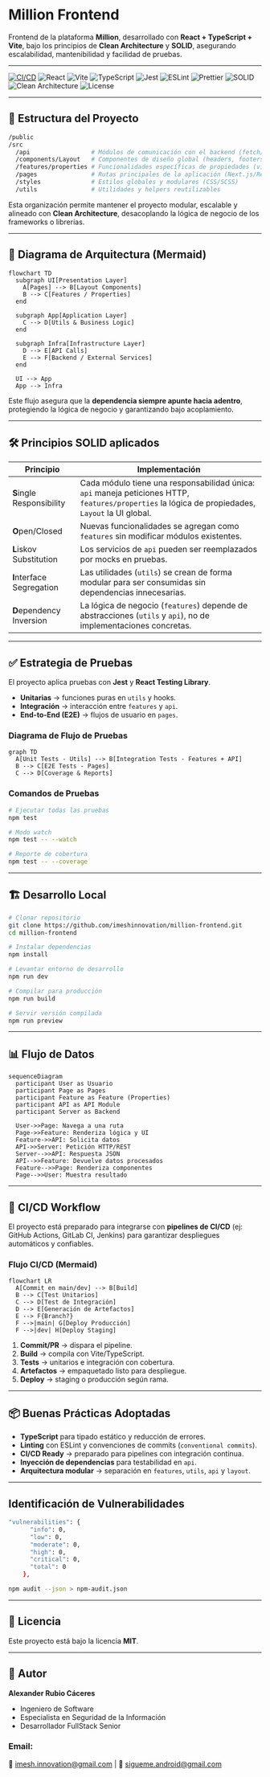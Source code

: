 # Million Frontend

Frontend de la plataforma **Million**, desarrollado con **React + TypeScript + Vite**, bajo los principios de **Clean Architecture** y **SOLID**, asegurando escalabilidad, mantenibilidad y facilidad de pruebas.

---

[![CI/CD](https://img.shields.io/github/actions/workflow/status/imeshinnovation/million-frontend/ci.yml?style=for-the-badge&logo=github)](https://github.com/imeshinnovation/million-frontend/actions/workflows/ci.yml)
![React](https://img.shields.io/badge/React-18.0.0-blue?style=for-the-badge&logo=react&logoColor=white)
![Vite](https://img.shields.io/badge/Vite-5.0.0-646CFF?style=for-the-badge&logo=vite&logoColor=white)
![TypeScript](https://img.shields.io/badge/TypeScript-5.0.0-3178C6?style=for-the-badge&logo=typescript&logoColor=white)
![Jest](https://img.shields.io/badge/Tests-Jest-C21325?style=for-the-badge&logo=jest&logoColor=white)
![ESLint](https://img.shields.io/badge/Code_Style-ESLint-4B32C3?style=for-the-badge&logo=eslint&logoColor=white)
![Prettier](https://img.shields.io/badge/Formatter-Prettier-F7B93E?style=for-the-badge&logo=prettier&logoColor=white)
![SOLID](https://img.shields.io/badge/Principles-SOLID-orange?style=for-the-badge)
![Clean Architecture](https://img.shields.io/badge/Architecture-Clean-blueviolet?style=for-the-badge)
![License](https://img.shields.io/github/license/imeshinnovation/million-frontend?style=for-the-badge)

---

## 📂 Estructura del Proyecto

```bash
/public
/src
  /api                 # Módulos de comunicación con el backend (fetch/axios)
  /components/Layout   # Componentes de diseño global (headers, footers, sidebars)
  /features/properties # Funcionalidades específicas de propiedades (vista, lógica)
  /pages               # Rutas principales de la aplicación (Next.js/React Router)
  /styles              # Estilos globales y modulares (CSS/SCSS)
  /utils               # Utilidades y helpers reutilizables
```

Esta organización permite mantener el proyecto modular, escalable y alineado con **Clean Architecture**, desacoplando la lógica de negocio de los frameworks o librerías.

---

## 📐 Diagrama de Arquitectura (Mermaid)

```mermaid
flowchart TD
  subgraph UI[Presentation Layer]
    A[Pages] --> B[Layout Components]
    B --> C[Features / Properties]
  end

  subgraph App[Application Layer]
    C --> D[Utils & Business Logic]
  end

  subgraph Infra[Infrastructure Layer]
    D --> E[API Calls]
    E --> F[Backend / External Services]
  end

  UI --> App
  App --> Infra
```

Este flujo asegura que la **dependencia siempre apunte hacia adentro**, protegiendo la lógica de negocio y garantizando bajo acoplamiento.

---

## 🛠️ Principios SOLID aplicados

| Principio | Implementación |
|-----------|----------------|
| **S**ingle Responsibility | Cada módulo tiene una responsabilidad única: `api` maneja peticiones HTTP, `features/properties` la lógica de propiedades, `Layout` la UI global. |
| **O**pen/Closed | Nuevas funcionalidades se agregan como `features` sin modificar módulos existentes. |
| **L**iskov Substitution | Los servicios de `api` pueden ser reemplazados por mocks en pruebas. |
| **I**nterface Segregation | Las utilidades (`utils`) se crean de forma modular para ser consumidas sin dependencias innecesarias. |
| **D**ependency Inversion | La lógica de negocio (`features`) depende de abstracciones (`utils` y `api`), no de implementaciones concretas. |

---

## ✅ Estrategia de Pruebas

El proyecto aplica pruebas con **Jest** y **React Testing Library**.

- **Unitarias** → funciones puras en `utils` y hooks.  
- **Integración** → interacción entre `features` y `api`.  
- **End-to-End (E2E)** → flujos de usuario en `pages`.  

### Diagrama de Flujo de Pruebas

```mermaid
graph TD
  A[Unit Tests - Utils] --> B[Integration Tests - Features + API]
  B --> C[E2E Tests - Pages]
  C --> D[Coverage & Reports]
```

### Comandos de Pruebas

```bash
# Ejecutar todas las pruebas
npm test

# Modo watch
npm test -- --watch

# Reporte de cobertura
npm test -- --coverage
```

---

## 🏗️ Desarrollo Local

```bash
# Clonar repositorio
git clone https://github.com/imeshinnovation/million-frontend.git
cd million-frontend

# Instalar dependencias
npm install

# Levantar entorno de desarrollo
npm run dev

# Compilar para producción
npm run build

# Servir versión compilada
npm run preview
```

---

## 📊 Flujo de Datos

```mermaid
sequenceDiagram
  participant User as Usuario
  participant Page as Pages
  participant Feature as Feature (Properties)
  participant API as API Module
  participant Server as Backend

  User->>Page: Navega a una ruta
  Page->>Feature: Renderiza lógica y UI
  Feature->>API: Solicita datos
  API->>Server: Petición HTTP/REST
  Server-->>API: Respuesta JSON
  API-->>Feature: Devuelve datos procesados
  Feature-->>Page: Renderiza componentes
  Page-->>User: Muestra resultado
```

---

## 🚀 CI/CD Workflow

El proyecto está preparado para integrarse con **pipelines de CI/CD** (ej: GitHub Actions, GitLab CI, Jenkins) para garantizar despliegues automáticos y confiables.

### Flujo CI/CD (Mermaid)

```mermaid
flowchart LR
  A[Commit en main/dev] --> B[Build]
  B --> C[Test Unitarios]
  C --> D[Test de Integración]
  D --> E[Generación de Artefactos]
  E --> F{Branch?}
  F -->|main| G[Deploy Producción]
  F -->|dev| H[Deploy Staging]
```

1. **Commit/PR** → dispara el pipeline.  
2. **Build** → compila con Vite/TypeScript.  
3. **Tests** → unitarios e integración con cobertura.  
4. **Artefactos** → empaquetado listo para despliegue.  
5. **Deploy** → staging o producción según rama.  

---

## 📦 Buenas Prácticas Adoptadas

- **TypeScript** para tipado estático y reducción de errores.  
- **Linting** con ESLint y convenciones de commits (`conventional commits`).  
- **CI/CD Ready** → preparado para pipelines con integración continua.  
- **Inyección de dependencias** para testabilidad en `api`.  
- **Arquitectura modular** → separación en `features`, `utils`, `api` y `layout`.  

---

## Identificación de Vulnerabilidades

```bash
"vulnerabilities": {
      "info": 0,
      "low": 0,
      "moderate": 0,
      "high": 0,
      "critical": 0,
      "total": 0
    },

npm audit --json > npm-audit.json

```

---

## 📄 Licencia

Este proyecto está bajo la licencia **MIT**.  

---

## 👤 Autor

**Alexander Rubio Cáceres**  
- Ingeniero de Software
- Especialista en Seguridad de la Información
- Desarrollador FullStack Senior

### Email:
📧 imesh.innovation@gmail.com | 📧 sigueme.android@gmail.com  
